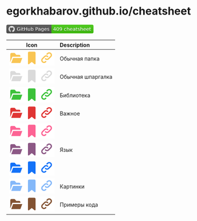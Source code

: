 <h1>egorkhabarov.github.io/cheatsheet</h1>

<a href="https://github.com/EgorKhabarov/EgorKhabarov.github.io"><img alt="GitHub Pages badge" src="cheatsheet_resources/badge.svg" style="height:1.667em;"/></a>

<table><thead><tr><th style="text-align: center;">Icon</th><th style="text-align: left;">Description</th></tr></thead><tbody>

<tr><td style="text-align: center;"><img src="cheatsheet_resources/folders/yellow.svg" alt="folder_yellow" class="css_img_22x22px_em"
/><img src="cheatsheet_resources/tags/yellow.svg" alt="tag_yellow" class="css_img_22x22px_em"
/><img src="cheatsheet_resources/links/yellow.svg" alt="link_yellow" class="css_img_22x22px_em"
/></td><td style="text-align: left;">Обычная папка</td></tr>

<tr><td style="text-align: center;"><img src="cheatsheet_resources/folders/white.svg" alt="folder_white" class="css_img_22x22px_em"
/><img src="cheatsheet_resources/tags/white.svg" alt="tag_white" class="css_img_22x22px_em"
/><img src="cheatsheet_resources/links/white.svg" alt="link_white" class="css_img_22x22px_em"
/></td><td style="text-align: left;">Обычная шпаргалка</td></tr>

<tr><td style="text-align: center;"><img src="cheatsheet_resources/folders/green.svg" alt="folder_green" class="css_img_22x22px_em"
/><img src="cheatsheet_resources/tags/green.svg" alt="tag_green" class="css_img_22x22px_em"
/><img src="cheatsheet_resources/links/green.svg" alt="link_green" class="css_img_22x22px_em"
/></td><td style="text-align: left;">Библиотека</td></tr>

<tr><td style="text-align: center;"><img src="cheatsheet_resources/folders/red.svg" alt="folder_red" class="css_img_22x22px_em"
/><img src="cheatsheet_resources/tags/red.svg" alt="tag_red" class="css_img_22x22px_em"
/><img src="cheatsheet_resources/links/red.svg" alt="link_red" class="css_img_22x22px_em"
/></td><td style="text-align: left;">Важное</td></tr>

<tr><td style="text-align: center;"><img src="cheatsheet_resources/folders/pink.svg" alt="folder_pink" class="css_img_22x22px_em"
/><img src="cheatsheet_resources/tags/pink.svg" alt="tag_pink" class="css_img_22x22px_em"
/><img src="cheatsheet_resources/links/pink.svg" alt="link_pink" class="css_img_22x22px_em"
/></td><td style="text-align: left;"></td></tr>

<tr><td style="text-align: center;"><img src="cheatsheet_resources/folders/violet.svg" alt="folder_violet" class="css_img_22x22px_em"
/><img src="cheatsheet_resources/tags/violet.svg" alt="tag_violet" class="css_img_22x22px_em"
/><img src="cheatsheet_resources/links/violet.svg" alt="link_violet" class="css_img_22x22px_em"
/></td><td style="text-align: left;">Язык</td></tr>

<tr><td style="text-align: center;"><img src="cheatsheet_resources/folders/dblue.svg" alt="folder_dblue" class="css_img_22x22px_em"
/><img src="cheatsheet_resources/tags/dblue.svg" alt="tag_dblue" class="css_img_22x22px_em"
/><img src="cheatsheet_resources/links/dblue.svg" alt="link_dblue" class="css_img_22x22px_em"
/></td><td style="text-align: left;"></td></tr>

<tr><td style="text-align: center;"><img src="cheatsheet_resources/folders/lblue.svg" alt="folder_lblue" class="css_img_22x22px_em"
/><img src="cheatsheet_resources/tags/lblue.svg" alt="tag_lblue" class="css_img_22x22px_em"
/><img src="cheatsheet_resources/links/lblue.svg" alt="link_lblue" class="css_img_22x22px_em"
/></td><td style="text-align: left;">Картинки</td></tr>

<tr><td style="text-align: center;"><img src="cheatsheet_resources/folders/brown.svg" alt="folder_brown" class="css_img_22x22px_em"
/><img src="cheatsheet_resources/tags/brown.svg" alt="tag_brown" class="css_img_22x22px_em"
/><img src="cheatsheet_resources/links/brown.svg" alt="link_brown" class="css_img_22x22px_em"
/></td><td style="text-align: left;">Примеры кода</td></tr>

</tbody></table>
